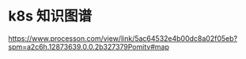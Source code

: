 # k8s  知识图谱
https://www.processon.com/view/link/5ac64532e4b00dc8a02f05eb?spm=a2c6h.12873639.0.0.2b327379Pomitv#map